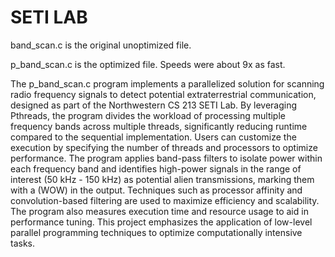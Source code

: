# SETI LAB

band_scan.c is the original unoptimized file.

p_band_scan.c is the optimized file.  Speeds were about 9x as fast.

The p_band_scan.c program implements a parallelized solution for scanning radio frequency signals to detect potential extraterrestrial communication, designed as part of the Northwestern CS 213 SETI Lab. By leveraging Pthreads, the program divides the workload of processing multiple frequency bands across multiple threads, significantly reducing runtime compared to the sequential implementation. Users can customize the execution by specifying the number of threads and processors to optimize performance. The program applies band-pass filters to isolate power within each frequency band and identifies high-power signals in the range of interest (50 kHz - 150 kHz) as potential alien transmissions, marking them with a (WOW) in the output. Techniques such as processor affinity and convolution-based filtering are used to maximize efficiency and scalability. The program also measures execution time and resource usage to aid in performance tuning. This project emphasizes the application of low-level parallel programming techniques to optimize computationally intensive tasks.
